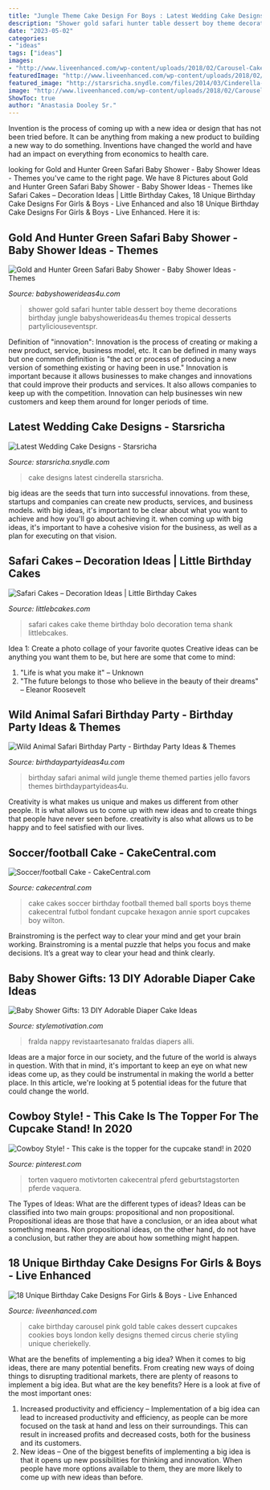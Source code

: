 ```yaml
---
title: "Jungle Theme Cake Design For Boys : Latest Wedding Cake Designs"
description: "Shower gold safari hunter table dessert boy theme decorations birthday jungle babyshowerideas4u themes tropical desserts partyliciouseventspr"
date: "2023-05-02"
categories:
- "ideas"
tags: ["ideas"]
images:
- "http://www.liveenhanced.com/wp-content/uploads/2018/02/Carousel-Cakes.jpg"
featuredImage: "http://www.liveenhanced.com/wp-content/uploads/2018/02/Carousel-Cakes.jpg"
featured_image: "http://starsricha.snydle.com/files/2014/03/Cinderella-Wedding-Cake-737x1024.jpg"
image: "http://www.liveenhanced.com/wp-content/uploads/2018/02/Carousel-Cakes.jpg"
ShowToc: true
author: "Anastasia Dooley Sr."
---
```



Invention is the process of coming up with a new idea or design that has not been tried before. It can be anything from making a new product to building a new way to do something. Inventions have changed the world and have had an impact on everything from economics to health care.

	

		
looking for Gold and Hunter Green Safari Baby Shower - Baby Shower Ideas - Themes you've came to the right page. We have 8 Pictures about Gold and Hunter Green Safari Baby Shower - Baby Shower Ideas - Themes like Safari Cakes – Decoration Ideas | Little Birthday Cakes, 18 Unique Birthday Cake Designs For Girls &amp; Boys - Live Enhanced and also 18 Unique Birthday Cake Designs For Girls &amp; Boys - Live Enhanced. Here it is:
		
    
## Gold And Hunter Green Safari Baby Shower - Baby Shower Ideas - Themes

<img loading=lazy src="https://babyshowerideas4u.com/wp-content/uploads/2018/05/Gold-and-Hunter-Green-Safari-Baby-Shower-dessert-table-600x900.jpg" onerror="this.onerror=null;this.src='https://tse3.mm.bing.net/th?id=OIP.nhYPFB6bRU_2exWoWvZrzgHaLH&amp;pid=15.1';" alt="Gold and Hunter Green Safari Baby Shower - Baby Shower Ideas - Themes">

_Source: babyshowerideas4u.com_

>shower gold safari hunter table dessert boy theme decorations birthday jungle babyshowerideas4u themes tropical desserts partyliciouseventspr. 

	

Definition of "innovation":
Innovation is the process of creating or making a new product, service, business model, etc. It can be defined in many ways but one common definition is "the act or process of producing a new version of something existing or having been in use." 
Innovation is important because it allows businesses to make changes and innovations that could improve their products and services. It also allows companies to keep up with the competition. Innovation can help businesses win new customers and keep them around for longer periods of time.

    
## Latest Wedding Cake Designs - Starsricha

<img loading=lazy src="http://starsricha.snydle.com/files/2014/03/Cinderella-Wedding-Cake-737x1024.jpg" onerror="this.onerror=null;this.src='https://tse4.mm.bing.net/th?id=OIP.vF6SyDTIm0GX0G6_jmV6kAHaKS&amp;pid=15.1';" alt="Latest Wedding Cake Designs - Starsricha">

_Source: starsricha.snydle.com_

>cake designs latest cinderella starsricha. 

	

big ideas are the seeds that turn into successful innovations. from these, startups and companies can create new products, services, and business models. with big ideas, it's important to be clear about what you want to achieve and how you'll go about achieving it. when coming up with big ideas, it's important to have a cohesive vision for the business, as well as a plan for executing on that vision.

    
## Safari Cakes – Decoration Ideas | Little Birthday Cakes

<img loading=lazy src="http://www.littlebcakes.com/wp-content/uploads/2014/01/Baby-Safari-Cakes.jpg" onerror="this.onerror=null;this.src='https://tse4.mm.bing.net/th?id=OIP.LXyC_m789VZrx3beia89RQHaKY&amp;pid=15.1';" alt="Safari Cakes – Decoration Ideas | Little Birthday Cakes">

_Source: littlebcakes.com_

>safari cakes cake theme birthday bolo decoration tema shank littlebcakes. 

	

Idea 1: Create a photo collage of your favorite quotes
Creative ideas can be anything you want them to be, but here are some that come to mind: 

1. "Life is what you make it" – Unknown
2. "The future belongs to those who believe in the beauty of their dreams" – Eleanor Roosevelt

    
## Wild Animal Safari Birthday Party - Birthday Party Ideas &amp; Themes

<img loading=lazy src="http://www.birthdaypartyideas4u.com/wp-content/uploads/2017/02/Wild-Animal-Safari-Birthday-Party-Jello-600x900.jpg" onerror="this.onerror=null;this.src='https://tse1.mm.bing.net/th?id=OIP.NYdODWUqwgpOgJXsd46mDQHaLH&amp;pid=15.1';" alt="Wild Animal Safari Birthday Party - Birthday Party Ideas &amp; Themes">

_Source: birthdaypartyideas4u.com_

>birthday safari animal wild jungle theme themed parties jello favors themes birthdaypartyideas4u. 

	

Creativity is what makes us unique and makes us different from other people. It is what allows us to come up with new ideas and to create things that people have never seen before. creativity is also what allows us to be happy and to feel satisfied with our lives.

    
## Soccer/football Cake - CakeCentral.com

<img loading=lazy src="https://cdn001.cakecentral.com/gallery/2015/09/900_sn4LbrjikS-soccerfootball-cake.jpg" onerror="this.onerror=null;this.src='https://tse4.mm.bing.net/th?id=OIP.YU5Zj5OKC6ZVPatnxDlYdwHaLJ&amp;pid=15.1';" alt="Soccer/football Cake - CakeCentral.com">

_Source: cakecentral.com_

>cake cakes soccer birthday football themed ball sports boys theme cakecentral futbol fondant cupcake hexagon annie sport cupcakes boy wilton. 

	

Brainstroming is the perfect way to clear your mind and get your brain working. Brainstroming is a mental puzzle that helps you focus and make decisions. It’s a great way to clear your head and think clearly.

    
## Baby Shower Gifts: 13 DIY Adorable Diaper Cake Ideas

<img loading=lazy src="https://stylemotivation.com/wp-content/uploads/2020/02/Ribbon-Bow-Diaper-Cake-931x1400.jpg" onerror="this.onerror=null;this.src='https://tse1.mm.bing.net/th?id=OIP.Gp_RbpXtlMm5X63oFSQQywHaLI&amp;pid=15.1';" alt="Baby Shower Gifts: 13 DIY Adorable Diaper Cake Ideas">

_Source: stylemotivation.com_

>fralda nappy revistaartesanato fraldas diapers alli. 

	

Ideas are a major force in our society, and the future of the world is always in question. With that in mind, it's important to keep an eye on what new ideas come up, as they could be instrumental in making the world a better place. In this article, we're looking at 5 potential ideas for the future that could change the world.

    
## Cowboy Style! - This Cake Is The Topper For The Cupcake Stand! In 2020

<img loading=lazy src="https://i.pinimg.com/736x/17/f0/55/17f05545455588d72a830356ba02c4a7.jpg" onerror="this.onerror=null;this.src='https://tse3.mm.bing.net/th?id=OIP.9iMelDuzNUht9vMAswZLGAAAAA&amp;pid=15.1';" alt="Cowboy Style! - This cake is the topper for the cupcake stand! in 2020">

_Source: pinterest.com_

>torten vaquero motivtorten cakecentral pferd geburtstagstorten pferde vaquera. 

	

The Types of Ideas: What are the different types of ideas?
Ideas can be classified into two main groups: propositional and non propositional. Propositional ideas are those that have a conclusion, or an idea about what something means. Non propositional ideas, on the other hand, do not have a conclusion, but rather they are about how something might happen.

    
## 18 Unique Birthday Cake Designs For Girls &amp; Boys - Live Enhanced

<img loading=lazy src="http://www.liveenhanced.com/wp-content/uploads/2018/02/Carousel-Cakes.jpg" onerror="this.onerror=null;this.src='https://tse2.mm.bing.net/th?id=OIP.6B0jarPkHSw6qY9rVt3FewHaH8&amp;pid=15.1';" alt="18 Unique Birthday Cake Designs For Girls &amp; Boys - Live Enhanced">

_Source: liveenhanced.com_

>cake birthday carousel pink gold table cakes dessert cupcakes cookies boys london kelly designs themed circus cherie styling unique cheriekelly. 

	

What are the benefits of implementing a big idea?
When it comes to big ideas, there are many potential benefits. From creating new ways of doing things to disrupting traditional markets, there are plenty of reasons to implement a big idea. But what are the key benefits? Here is a look at five of the most important ones:
1. Increased productivity and efficiency – Implementation of a big idea can lead to increased productivity and efficiency, as people can be more focused on the task at hand and less on their surroundings. This can result in increased profits and decreased costs, both for the business and its customers.
2. New ideas – One of the biggest benefits of implementing a big idea is that it opens up new possibilities for thinking and innovation. When people have more options available to them, they are more likely to come up with new ideas than before.

